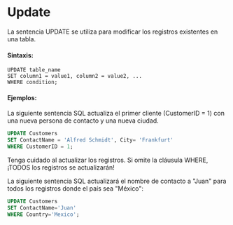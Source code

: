 # Update
  
La sentencia UPDATE se utiliza para modificar los registros existentes en una tabla.

#### Sintaxis:
```ssh
UPDATE table_name
SET column1 = value1, column2 = value2, ...
WHERE condition;
```

#### Ejemplos:

La siguiente sentencia SQL actualiza el primer cliente (CustomerID = 1) con una nueva persona de contacto y una nueva ciudad.

```sql
UPDATE Customers
SET ContactName = 'Alfred Schmidt', City= 'Frankfurt'
WHERE CustomerID = 1;
```

Tenga cuidado al actualizar los registros. Si omite la cláusula WHERE, ¡TODOS los registros se actualizarán!

La siguiente sentencia SQL actualizará el nombre de contacto a "Juan" para todos los registros donde el país sea "México":

```sql
UPDATE Customers
SET ContactName='Juan'
WHERE Country='Mexico';
```